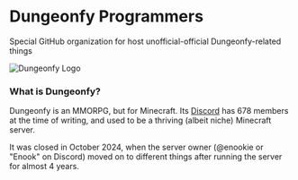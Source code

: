 # Dungeonfy Programmers
Special GitHub organization for host unofficial-official Dungeonfy-related things

![Dungeonfy Logo](https://cdn.discordapp.com/icons/868049400981762049/38ed195df332a1696f606ba5db6c3dd1.png?size=128&quality=lossless "Dungeonfy Logo")

### What is Dungeonfy?
Dungeonfy is an MMORPG, but for Minecraft. Its [Discord](https://discord.gg/yhw4ajkCu8) has 678 members at the time of writing, and used to be a thriving (albeit niche) Minecraft server.

It was closed in October 2024, when the server owner (@enookie or "Enook" on Discord) moved on to different things after running the server for almost 4 years.
